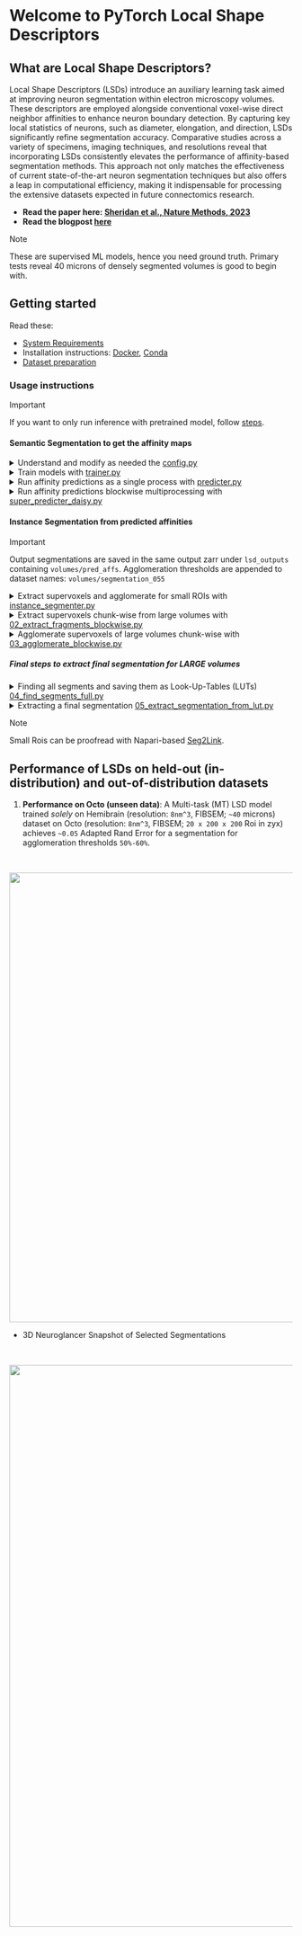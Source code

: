 # Welcome to PyTorch Local Shape Descriptors

## What are Local Shape Descriptors?

Local Shape Descriptors (LSDs) introduce an auxiliary learning task aimed at improving neuron segmentation within electron microscopy volumes. These descriptors are employed alongside conventional voxel-wise direct neighbor affinities to enhance neuron boundary detection. By capturing key local statistics of neurons, such as diameter, elongation, and direction, LSDs significantly refine segmentation accuracy. Comparative studies across a variety of specimens, imaging techniques, and resolutions reveal that incorporating LSDs consistently elevates the performance of affinity-based segmentation methods. This approach not only matches the effectiveness of current state-of-the-art neuron segmentation techniques but also offers a leap in computational efficiency, making it indispensable for processing the extensive datasets expected in future connectomics research.

- **Read the paper here: [Sheridan et al., Nature Methods, 2023](https://www.nature.com/articles/s41592-022-01711-z)**
- **Read the blogpost [here](https://localshapedescriptors.github.io/)**

> [!Note]
> These are supervised ML models, hence you need ground truth. Primary tests reveal 40 microns of densely segmented volumes is good to begin with.
 
## Getting started

Read these:

- [System Requirements](docs/source/systemrequirements.rst)
- Installation instructions: [Docker](docker/readme.md), [Conda](conda_env/readme.md)
- [Dataset preparation](data_utils/download_data)

### Usage instructions

>[!IMPORTANT]
> If you want to only run inference with pretrained model, follow [steps](https://github.com/Mohinta2892/catena/blob/dev/local_shape_descriptors/docs/source/neuron_segmentation/inference_w_pretrained.rst).



#### Semantic Segmentation to get the affinity maps

<details close>
 <summary>Understand and modify as needed the <a href="config/config.py">config.py</a></summary>

<br>

<strong> For training models </strong> <br>
`config.py` contains `SYSTEM`, `DATA`, `PREPROCESS`, `TRAIN`, `MODEL_ISO` (for isotropic datesets) and `MODEL_ANISO` (for anisotropic datasets).
Most of these configurations and hyper-parameters have been populated with default used during experiments.
You may want to modify them to suit your needs. Please look at the commented text adjacent to the hyper-params set to get an idea of what they are.

Separate `config.py` files for public datasets like CREMI, SNEMI, ZEBRAFINCH are provided.

<strong> For running inference with trained models </strong> <br>
`config_predict.py` should be used to run affinity prediction. All configurations set in the file should be automatically picked up by `predicter.py` or `super_predicter_daisy.py`.
Ensure you set the same architectural hyper-parameters under `MODEL_ISO` OR `MODEL_ANISO` for pytorch to load the weights correctly.
Also, ensure you put the data in the correct path inside a `test` folder, and pass the correct `model checkpoint`.

</details>

<details close>
 <summary> Train models with <a href="trainer.py">trainer.py</a></summary>
<br>
<strong> For training models </strong> <br>

Set the hyper-params in the `config.py` file and then run:

```
python trainer.py -c config_cremi.py
```

Note: When a config file is not passed, the default is `config.py`.

</details>

<details close>
 <summary> Run affinity predictions as a single process with <a href="predicter.py">predicter.py</a></summary>

<br>

You can place as many datasets in the `test` folder of your `BRAIN_VOLUME` as you want. Each will be processed but sequentially.

Download **pretrained** models from [here](https://www.dropbox.com/scl/fo/uxmoj3v6i8mos6lwjjvio/h?rlkey=w10iia8rd8alkx3i67u88w0er&dl=0). These models have mostly been trained with default architectural params. We will share more details sooner.

Please modify `config_predict.py` to match your `config.py` used during training. Check **above** for details.

<strong> Run prediction </strong> <br>

```
python predicter.py
```

Note: `predicter.py` does not accept a `config.py` args yet! Hence, all changes must be made in `config_predict.py` as this is default.

</details>

<details>
<summary> Run affinity predictions blockwise multiprocessing with <a href="super_predicter_daisy.py">super_predicter_daisy.py</a></summary>

> **WARNING** <br>
> THIS HAS ONLY BEEN TESTED WITH 3D VOLUMES.

You can place as many datasets in the `test` folder of your `BRAIN_VOLUME` as you want. Each will be processed but sequentially BUT WILL USE MULTIPLE-WORKERS, which makes the predictions faster.

Download **pretrained** models from [here](https://www.dropbox.com/scl/fo/uxmoj3v6i8mos6lwjjvio/h?rlkey=w10iia8rd8alkx3i67u88w0er&dl=0). These models have mostly been trained with default architectural params. We will share more details sooner.

Please modify `config_predict.py` to match your `config.py` used during training. Check **above** for details.

<strong> Run prediction parallely with Daisy task scheduling </strong> <br>

```
python super_predicter_daisy.py
```

Note: `super_predicter_daisy.py` does not accept a `config.py` args yet! Hence, all changes must be made in `config_predict.py` as this is default.

</details>

#### Instance Segmentation from predicted affinities
>[!IMPORTANT]
> Output segmentations are saved in the same output zarr under `lsd_outputs` containing `volumes/pred_affs`.
> Agglomeration thresholds are appended to dataset names: `volumes/segmentation_055`

<details>
<summary> Extract supervoxels and agglomerate for small ROIs with <a href="instance_segmenter.py">instance_segmenter.py</a></summary>

> **WARNING** <br>
> This script should be used with volumes that fit into memory. Predicted affinities are cast as before watershedding float32, so you should have enough RAM.

You must keep the output affinities under `lsd_outputs` for `instance_segmenter.py` to pick them up.
Edit data paths in `config_predict.py`. Watershed and agglomeration will be run sequentially on all output *zarr* files that contain `volumes/pred_affs`.
<br>


<strong> Run watershed and agglomeration </strong> <br>

```
python instance_segmenter.py
```

</details>

<details>
<summary> Extract supervoxels chunk-wise from large volumes with <a href="02_extract_fragments_blockwise.py">02_extract_fragments_blockwise.py</a></summary>

> **IMPORTANT** <br>
> Install [MongoDB](https://www.mongodb.com/docs/manual/installation/) before you begin. <br>
> Ensure you have `pymongo~=4.3.3` and `daisy~=1.0`

> **WARNING** <br>
> `db_host = "localhost:27017"` and `db_name = "lsd_parallel_fragments"` are hardcoded as these in the script. Yet to be supported via `config_predict.py`. `collection_name` would be auto set to the name of your zarr file.

<strong> Run watershed with daisy chunk-wise</strong> <br>

```
python 02_extract_fragments_blockwise.py
```
**NB: 02_extract_fragments_blockwise.py calls [02_extract_fragments_worker.py](engine/post/02_extract_fragments_worker.py)**

</details>

<details>
<summary> Agglomerate supervoxels of large volumes chunk-wise with <a href="03_agglomerate_blockwise.py">03_agglomerate_blockwise.py</a></summary>

> **WARNING** <br>
> This cannot be run if `02_extract_fragments_blockwise.py` has not been run.

<strong> Run agglomeration with daisy chunk-wise</strong> <br>

```
python 03_agglomerate_blockwise.py
```
**NB: 03_agglomerate_blockwise.py calls [03_agglomerate_worker.py](engine/post/03_agglomerate_worker.py)**
</details>

##### Final steps to extract final segmentation for LARGE volumes

<details>
<summary> Finding all segments and saving them as Look-Up-Tables (LUTs) <a href="engine/post/04_find_segments_full.py">04_find_segments_full.py</a></summary>

> **WARNING** <br>
> This cannot be run if `03_agglomerate_blockwise.py` has not been run. <br>
> **Don't forget to pass `daisy_logs/{filename}_pred_affs/config_0.yaml` from your daisy_logs folder auto-created under `catena/local_shape_descriptors`.** <br>
> Output LUTs are saved under `lsd_outputs`

<strong> Create a LUT file </strong> <br>

```
python 04_find_segments_full.py daisy_logs/{filename}_fragments/config_0.yaml
```
</details>

<details>
<summary> Extracting a final segmentation <a href="engine/post/05_extract_segmentation_from_lut.py">05_extract_segmentation_from_lut.py</a></summary>

> **WARNING** <br>
> This cannot be run if `04_find_segments_full.py` has not been run. <br>
> **Don't forget to pass `daisy_logs/{filename}_pred_affs/config_0.yaml` from your daisy_logs folder auto-created under `catena/local_shape_descriptors`.** <br>
> Final segmentations are saved in the zarr under `lsd_outputs`.

<strong> Extract Segments from LUT </strong> <br>

```
python 05_extract_segmentation_from_lut.py daisy_logs/{filename}_fragments/config_0.yaml
```
</details>

>[!NOTE]
> Small Rois can be proofread with Napari-based [Seg2Link](https://github.com/Mohinta2892/Seg2Link.git).



## Performance of LSDs on held-out (in-distribution) and out-of-distribution datasets

1. **Performance on Octo (unseen data)**: A Multi-task (MT) LSD model trained *solely* on Hemibrain (resolution: `8nm^3`, FIBSEM; `~40` microns) dataset on Octo (resolution: `8nm^3`, FIBSEM; `20 x 200 x 200` Roi in zyx) achieves `~0.05` Adapted Rand Error for a segmentation for agglomeration thresholds `50%-60%`.

<br>
<div>
<p align="center">
<img src='assets/octo-eval-2-1.png' align="center" width=800px>
</p>
</div>

- 3D Neuroglancer Snapshot of Selected Segmentations

<br>
<div>
<p align="center">
<img src='assets/AL-crop-octo-snap.png' align="center" width=1000px>
</p>
</div>

